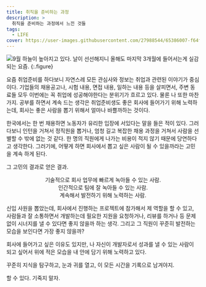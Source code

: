 ```yaml
---
title: 취직을 준비하는 과정
description: >
  취직을 준비하는 과정에서 느낀 것들
tags:
  - LIFE
cover: https://user-images.githubusercontent.com/27988544/65386007-f64fa080-dd70-11e9-98ee-1b008de9aba5.jpg
---
```


![9월](https://user-images.githubusercontent.com/27988544/65386007-f64fa080-dd70-11e9-98ee-1b008de9aba5.jpg)
하늘이 높아지고 있다. 날이 선선해지니 올해도 마지막 3개월에 들어서는게 실감되는 요즘.
{:.figure}

요즘 취업준비를 하다보니 자연스레 모든 관심사와 정보는 취업과 관련된 이야기가 중심이다. 기업들의 채용공고나, 시험 내용, 면접 내용, 일하는 내용 등을 살피면서, 주변 동료들 모두 이번에는 꼭 취업에 성공해야한다는 분위기가 흐르고 있다. 물론 나 또한 마찬가지. 공부를 하면서 계속 드는 생각은 취업준비생도 좋은 회사에 들어가기 위해 노력하는데, 회사는 좋은 사람을 뽑기 위해서 얼마나 바쁠까하는 것이다.

한국에서는 한 번 채용하면 노동자가 유리한 입장에 서있다는 말을 들은 적이 있다. 그러다보니 인턴을 거쳐서 정직원을 뽑거나, 엄청 길고 복잡한 채용 과정을 거쳐서 사람을 선별할 수 밖에 없는 것 같다. 한 명의 직원에게 나가는 비용이 적지 않기 때문에 당연하다고 생각한다. 그러기에, 어떻게 하면 회사에서 뽑고 싶은 사람이 될 수 있을까라는 고민을 계속 하게 된다.

그 고민의 결과로 얻은 결과.

<p align="center">
    기술적으로 회사 업무에 빠르게 녹아들 수 있는 사람.<br/>
    인간적으로 팀에 잘 녹아들 수 있는 사람.<br/>
    계속해서 발전하기 위해 노력하는 사람.
</p>

신입 사원을 뽑았는데, 회사에서 진행하는 프로젝트에 참가해서 제 역할을 할 수 있고, 사람들과 잘 소통하면서 개발하는데 필요한 지원을 요청하거나, 리뷰를 하거나 등 문제없이 시너지를 낼 수 있다면 좋지 않을까 하는 생각. 그리고 그 직원이 꾸준히 발전하는 모습을 보인다면 가장 좋지 않을까?

회사에 들어가고 싶은 이유도 있지만, 나 자신이 개발자로서 성과를 낼 수 있는 사람이 되고 싶어서 위에 적은 모습을 내 안에 담기 위해 노력하고 있다.

꾸준히 지식을 탐구하고, 눈과 귀를 열고, 이 모든 시간을 기록으로 남겨야지.

할 수 있다. 기죽지 말자.